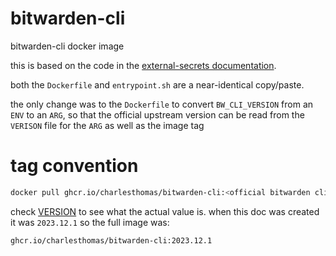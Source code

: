 # bitwarden-cli

bitwarden-cli docker image

this is based on the code in the [external-secrets documentation](https://external-secrets.io/v0.9.9/examples/bitwarden/).

both the `Dockerfile` and `entrypoint.sh` are a near-identical copy/paste.

the only change was to the `Dockerfile` to convert `BW_CLI_VERSION` from an `ENV` to an `ARG`,
so that the official upstream version can be read from the `VERISON` file for the `ARG` as well as the image tag

# tag convention

```bash
docker pull ghcr.io/charlesthomas/bitwarden-cli:<official bitwarden cli version>
```

check [VERSION](/VERSION) to see what the actual value is.
when this doc was created it was `2023.12.1` so the full image was:

```bash
ghcr.io/charlesthomas/bitwarden-cli:2023.12.1
```
